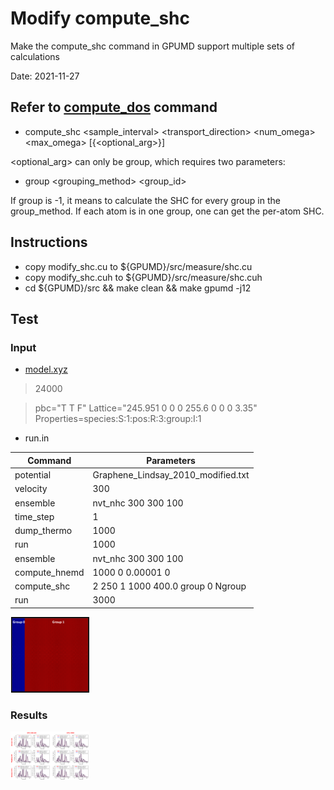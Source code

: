 # Modify compute_shc
Make the compute_shc command in GPUMD support multiple sets of calculations

Date: 2021-11-27

## Refer to [compute_dos](https://gpumd.org/gpumd/input_parameters/compute_dos.html) command
* compute_shc <sample_interval> <Nc> <transport_direction> <num_omega> <max_omega> [{<optional_arg>}]

<optional_arg> can only be group, which requires two parameters:

* group <grouping_method> <group_id>

If group is -1, it means to calculate the SHC for every group in the group_method.
If each atom is in one group, one can get the per-atom SHC.

## Instructions
* copy modify_shc.cu to ${GPUMD}/src/measure/shc.cu
* copy modify_shc.cuh to ${GPUMD}/src/measure/shc.cuh
* cd ${GPUMD}/src && make clean && make gpumd -j12

## Test

### Input
* [model.xyz](https://github.com/brucefan1983/GPUMD/blob/master/examples/04_Carbon_thermal_transport_nemd_and_hnemd/diffusive/model.xyz)
> 24000

> pbc="T T F" Lattice="245.951 0 0 0 255.6 0 0 0 3.35" Properties=species:S:1:pos:R:3:group:I:1

* run.in

| Command       | Parameters                        |
| ------------- | --------------------------------- |
| potential     | Graphene_Lindsay_2010_modified.txt
| velocity      | 300
| ensemble      | nvt_nhc 300 300 100
| time_step     | 1
| dump_thermo   | 1000
| run           | 1000
| ensemble      | nvt_nhc 300 300 100
| compute_hnemd | 1000 0 0.00001 0
| compute_shc   | 2 250 1 1000 400.0 group 0 Ngroup
| run           | 3000

<div align="left">
<img src="./PNGs/model.png" width = "25%" />
</div>

### Results

<div align="left">
<img src="./PNGs/results.png" width = "25%" />
</div>
